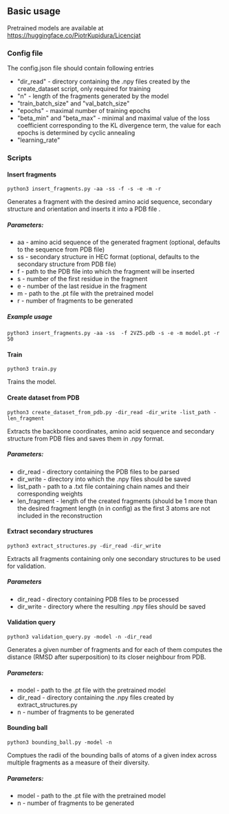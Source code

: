 ## Basic usage

Pretrained models are available at https://huggingface.co/PiotrKupidura/Licencjat

### Config file

The config.json file should contain following entries
- "dir_read" - directory containing the .npy files created by the create_dataset script, only required for training
- "n" - length of the fragments generated by the model
- "train_batch_size" and "val_batch_size"
- "epochs" - maximal number of training epochs
- "beta_min" and "beta_max" - minimal and maximal value of the loss coefficient corresponding to the KL divergence term, the value for each epochs is determined by cyclic annealing
- "learning_rate"
### Scripts
#### Insert fragments
```
python3 insert_fragments.py -aa -ss -f -s -e -m -r
```
Generates a fragment with the desired amino acid sequence, secondary structure and orientation and inserts it into a PDB file
.
##### Parameters:
- aa - amino acid sequence of the generated fragment (optional, defaults to the sequence from PDB file)
- ss - secondary structure in HEC format (optional, defaults to the secondary structure from PDB file)
- f - path to the PDB file into which the fragment will be inserted
- s - number of the first residue in the fragment
- e - number of the last residue in the fragment
- m - path to the .pt file with the pretrained model
- r - number of fragments to be generated

##### Example usage
```
python3 insert_fragments.py -aa -ss  -f 2VZ5.pdb -s -e -m model.pt -r 50
```
#### Train
```
python3 train.py
```

Trains the model.
#### Create dataset from PDB
```
python3 create_dataset_from_pdb.py -dir_read -dir_write -list_path -len_fragment
```

Extracts the backbone coordinates, amino acid sequence and secondary structure from PDB files and saves them in .npy format.

##### Parameters:
- dir_read - directory containing the PDB files to be parsed
- dir_write - directory into which the .npy files should be saved
- list_path - path to a .txt file containing chain names and their corresponding weights
- len_fragment - length of the created fragments (should be 1 more than the desired fragment length (n in config) as the first 3 atoms are not included in the reconstruction
#### Extract secondary structures
```
python3 extract_structures.py -dir_read -dir_write
```
Extracts all fragments containing only one secondary structures to be used for validation.
##### Parameters
- dir_read - directory containing PDB files to be processed
- dir_write - directory where the resulting .npy files should be saved
#### Validation query
```
python3 validation_query.py -model -n -dir_read
```
Generates a given number of fragments and for each of them computes the distance (RMSD after superposition) to its closer neighbour from PDB.
##### Parameters:
- model - path to the .pt file with the pretrained model
- dir_read - directory containing the .npy files created by extract_structures.py
- n - number of fragments to be generated
#### Bounding ball
```
python3 bounding_ball.py -model -n
```
Comptues the radii of the bounding balls of atoms of a given index across multiple fragments as a measure of their diversity.
##### Parameters:
- model - path to the .pt file with the pretrained model
- n - number of fragments to be generated
